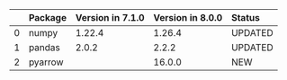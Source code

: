 <!-- markdown-link-check-disable -->

|    | Package   | Version in 7.1.0   | Version in 8.0.0   | Status   |
|---:|:----------|:-------------------|:-------------------|:---------|
|  0 | numpy     | 1.22.4             | 1.26.4             | UPDATED  |
|  1 | pandas    | 2.0.2              | 2.2.2              | UPDATED  |
|  2 | pyarrow   |                    | 16.0.0             | NEW      |